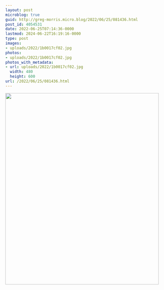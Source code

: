 ```yaml
---
layout: post
microblog: true
guid: http://greg-morris.micro.blog/2022/06/25/081436.html
post_id: 4054531
date: 2022-06-25T07:14:36-0000
lastmod: 2024-06-22T16:19:16-0000
type: post
images:
- uploads/2022/1b0017cf02.jpg
photos:
- uploads/2022/1b0017cf02.jpg
photos_with_metadata:
- url: uploads/2022/1b0017cf02.jpg
  width: 480
  height: 600
url: /2022/06/25/081436.html
---
```



<img src="uploads/2022/1b0017cf02.jpg" width="480" height="600" alt="">
